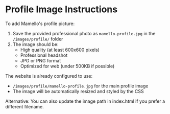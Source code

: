 # Profile Image Instructions

To add Mamello's profile picture:

1. Save the provided professional photo as `mamello-profile.jpg` in the `/images/profile/` folder
2. The image should be:
   - High quality (at least 600x600 pixels)
   - Professional headshot
   - JPG or PNG format
   - Optimized for web (under 500KB if possible)

The website is already configured to use:
- `/images/profile/mamello-profile.jpg` for the main profile image
- The image will be automatically resized and styled by the CSS

Alternative: You can also update the image path in index.html if you prefer a different filename.
